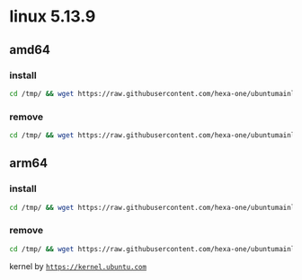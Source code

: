 # linux 5.13.9

## amd64

### install
```bash
cd /tmp/ && wget https://raw.githubusercontent.com/hexa-one/ubuntumainline/main/catalog/5.13.9/install.sh && chmod +x install.sh && sudo ./install.sh -amd
```
### remove
```bash
cd /tmp/ && wget https://raw.githubusercontent.com/hexa-one/ubuntumainline/main/catalog/5.13.9/install.sh && chmod +x install.sh && sudo ./install.sh -r
```
## arm64

### install
```bash
cd /tmp/ && wget https://raw.githubusercontent.com/hexa-one/ubuntumainline/main/catalog/5.13.9/install.sh && chmod +x install.sh && sudo ./install.sh -arm
```
### remove
```bash
cd /tmp/ && wget https://raw.githubusercontent.com/hexa-one/ubuntumainline/main/catalog/5.13.9/install.sh && chmod +x install.sh && sudo ./install.sh -r
```


kernel by [`https://kernel.ubuntu.com`](https://kernel.ubuntu.com/)

